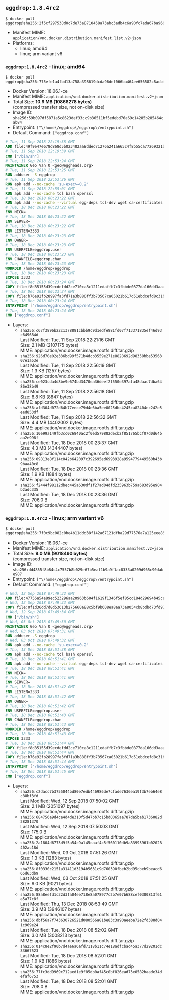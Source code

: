 ## `eggdrop:1.8.4rc2`

```console
$ docker pull eggdrop@sha256:2f5cf297538d0c7de73a8710458a73abc3adb4c6a90fc7ada67ba966fa8671cc
```

-	Manifest MIME: `application/vnd.docker.distribution.manifest.list.v2+json`
-	Platforms:
	-	linux; amd64
	-	linux; arm variant v6

### `eggdrop:1.8.4rc2` - linux; amd64

```console
$ docker pull eggdrop@sha256:775efe1a4fbd13a758a398619dcda96def066ba464ee656582c8acbf16050778
```

-	Docker Version: 18.06.1-ce
-	Manifest MIME: `application/vnd.docker.distribution.manifest.v2+json`
-	Total Size: **10.9 MB (10866278 bytes)**  
	(compressed transfer size, not on-disk size)
-	Image ID: `sha256:59b097df5871a5c8623def33cc9b36511bf5edebd76a69c14285b285464cab84`
-	Entrypoint: `["\/home\/eggdrop\/eggdrop\/entrypoint.sh"]`
-	Default Command: `["eggdrop.conf"]`

```dockerfile
# Tue, 11 Sep 2018 22:19:38 GMT
ADD file:49f9e47e678d868d5b023482aa8dded71276a241a665c4f8b55ca77269321b34 in / 
# Tue, 11 Sep 2018 22:19:39 GMT
CMD ["/bin/sh"]
# Tue, 11 Sep 2018 22:53:24 GMT
MAINTAINER Geo Van O <geo@eggheads.org>
# Tue, 11 Sep 2018 22:53:25 GMT
RUN adduser -S eggdrop
# Tue, 11 Sep 2018 22:53:26 GMT
RUN apk add --no-cache 'su-exec>=0.2'
# Tue, 11 Sep 2018 22:55:01 GMT
RUN apk add --no-cache tcl bash openssl
# Tue, 18 Dec 2018 00:23:22 GMT
RUN apk add --no-cache --virtual egg-deps tcl-dev wget ca-certificates make tar gpgme build-base openssl-dev   && wget ftp://ftp.eggheads.org/pub/eggdrop/source/1.8/eggdrop-1.8.4rc2.tar.gz   && wget ftp://ftp.eggheads.org/pub/eggdrop/source/1.8/eggdrop-1.8.4rc2.tar.gz.asc   && gpg --keyserver ha.pool.sks-keyservers.net --recv-key E01C240484DE7DBE190FE141E7667DE1D1A39AFF   && gpg --batch --verify eggdrop-1.8.4rc2.tar.gz.asc eggdrop-1.8.4rc2.tar.gz   && command -v gpgconf > /dev/null   && gpgconf --kill all   && rm eggdrop-1.8.4rc2.tar.gz.asc   && tar -zxvf eggdrop-1.8.4rc2.tar.gz   && rm eggdrop-1.8.4rc2.tar.gz   && ( cd eggdrop-1.8.4rc2     && ./configure     && make config     && make     && make install DEST=/home/eggdrop/eggdrop )   && rm -rf eggdrop-1.8.4rc2   && mkdir /home/eggdrop/eggdrop/data   && chown -R eggdrop /home/eggdrop/eggdrop   && apk del egg-deps
# Tue, 18 Dec 2018 00:23:22 GMT
ENV NICK=
# Tue, 18 Dec 2018 00:23:22 GMT
ENV SERVER=
# Tue, 18 Dec 2018 00:23:22 GMT
ENV LISTEN=3333
# Tue, 18 Dec 2018 00:23:23 GMT
ENV OWNER=
# Tue, 18 Dec 2018 00:23:23 GMT
ENV USERFILE=eggdrop.user
# Tue, 18 Dec 2018 00:23:23 GMT
ENV CHANFILE=eggdrop.chan
# Tue, 18 Dec 2018 00:23:23 GMT
WORKDIR /home/eggdrop/eggdrop
# Tue, 18 Dec 2018 00:23:23 GMT
EXPOSE 3333
# Tue, 18 Dec 2018 00:23:24 GMT
COPY file:f8d85155d39ecdefdd2ce710ca8c1211edaffb7c3fbbde0877da166dd3aaa579 in /home/eggdrop/eggdrop 
# Tue, 18 Dec 2018 00:23:24 GMT
COPY file:b76e92fb28997fa3fd71a3b880ff3b73567ca05021b617d51ebdcefd8c31b457 in /home/eggdrop/eggdrop/scripts/ 
# Tue, 18 Dec 2018 00:23:24 GMT
ENTRYPOINT ["/home/eggdrop/eggdrop/entrypoint.sh"]
# Tue, 18 Dec 2018 00:23:24 GMT
CMD ["eggdrop.conf"]
```

-	Layers:
	-	`sha256:c67f3896b22c1378881cbbb9c9d1edfe881fd07f713371835ef46d93c649684d`  
		Last Modified: Tue, 11 Sep 2018 22:21:16 GMT  
		Size: 2.1 MB (2107175 bytes)  
		MIME: application/vnd.docker.image.rootfs.diff.tar.gzip
	-	`sha256:926d70e02e336bd99f571b4dcb3559e271e8828692d98358bbe5356307e1a53e`  
		Last Modified: Tue, 11 Sep 2018 22:56:19 GMT  
		Size: 1.3 KB (1257 bytes)  
		MIME: application/vnd.docker.image.rootfs.diff.tar.gzip
	-	`sha256:ce023cda4d8be9e674bd3470ea36deef2f550e397afa48daac7dba6486e38b49`  
		Last Modified: Tue, 11 Sep 2018 22:56:18 GMT  
		Size: 8.8 KB (8847 bytes)  
		MIME: application/vnd.docker.image.rootfs.diff.tar.gzip
	-	`sha256:afd304d072d64b77eece79d4e6ba5ee0025dbc4245ca82404ec242e5eed853df`  
		Last Modified: Tue, 11 Sep 2018 22:56:32 GMT  
		Size: 4.4 MB (4402002 bytes)  
		MIME: application/vnd.docker.image.rootfs.diff.tar.gzip
	-	`sha256:10e99a149fb3cc026840ac2f0ed579882decb2f851765bcf07d0d64baa2e998f`  
		Last Modified: Tue, 18 Dec 2018 00:23:37 GMT  
		Size: 4.3 MB (4344407 bytes)  
		MIME: application/vnd.docker.image.rootfs.diff.tar.gzip
	-	`sha256:09813e8f114c042b642097c392695ed6993928a9594779449560b43b9baa40c8`  
		Last Modified: Tue, 18 Dec 2018 00:23:36 GMT  
		Size: 1.9 KB (1884 bytes)  
		MIME: application/vnd.docker.image.rootfs.diff.tar.gzip
	-	`sha256:f2444f98112dbec445a630df1f27ad04dfd235963b759a683d95e904b2adc335`  
		Last Modified: Tue, 18 Dec 2018 00:23:36 GMT  
		Size: 706.0 B  
		MIME: application/vnd.docker.image.rootfs.diff.tar.gzip

### `eggdrop:1.8.4rc2` - linux; arm variant v6

```console
$ docker pull eggdrop@sha256:7f0c9bc082c0be4b11ddd38f142a67121dfba29d77576a7a125eee8570a984ce
```

-	Docker Version: 18.06.1-ce
-	Manifest MIME: `application/vnd.docker.distribution.manifest.v2+json`
-	Total Size: **9.0 MB (9018490 bytes)**  
	(compressed transfer size, not on-disk size)
-	Image ID: `sha256:dd4855f8b84c4c7557b8b029e67b5eaf1b9a9f1ac8333a0209d965c90dabe987`
-	Entrypoint: `["\/home\/eggdrop\/eggdrop\/entrypoint.sh"]`
-	Default Command: `["eggdrop.conf"]`

```dockerfile
# Wed, 12 Sep 2018 07:49:32 GMT
ADD file:47756a54e89ec523296aa20963b604f1619f1346f5ef85cd184d29694b45ca41 in / 
# Wed, 12 Sep 2018 07:49:33 GMT
COPY file:0f1d36dd7d8d53613b275660a88c5bf9b608ea8aa73a8054cb8bdbd73fd971ac in /etc/localtime 
# Wed, 12 Sep 2018 07:49:34 GMT
CMD ["/bin/sh"]
# Wed, 03 Oct 2018 07:49:30 GMT
MAINTAINER Geo Van O <geo@eggheads.org>
# Wed, 03 Oct 2018 07:49:31 GMT
RUN adduser -S eggdrop
# Wed, 03 Oct 2018 07:49:32 GMT
RUN apk add --no-cache 'su-exec>=0.2'
# Thu, 13 Dec 2018 08:51:38 GMT
RUN apk add --no-cache tcl bash openssl
# Tue, 18 Dec 2018 08:51:41 GMT
RUN apk add --no-cache --virtual egg-deps tcl-dev wget ca-certificates make tar gpgme build-base openssl-dev   && wget ftp://ftp.eggheads.org/pub/eggdrop/source/1.8/eggdrop-1.8.4rc2.tar.gz   && wget ftp://ftp.eggheads.org/pub/eggdrop/source/1.8/eggdrop-1.8.4rc2.tar.gz.asc   && gpg --keyserver ha.pool.sks-keyservers.net --recv-key E01C240484DE7DBE190FE141E7667DE1D1A39AFF   && gpg --batch --verify eggdrop-1.8.4rc2.tar.gz.asc eggdrop-1.8.4rc2.tar.gz   && command -v gpgconf > /dev/null   && gpgconf --kill all   && rm eggdrop-1.8.4rc2.tar.gz.asc   && tar -zxvf eggdrop-1.8.4rc2.tar.gz   && rm eggdrop-1.8.4rc2.tar.gz   && ( cd eggdrop-1.8.4rc2     && ./configure     && make config     && make     && make install DEST=/home/eggdrop/eggdrop )   && rm -rf eggdrop-1.8.4rc2   && mkdir /home/eggdrop/eggdrop/data   && chown -R eggdrop /home/eggdrop/eggdrop   && apk del egg-deps
# Tue, 18 Dec 2018 08:51:41 GMT
ENV NICK=
# Tue, 18 Dec 2018 08:51:41 GMT
ENV SERVER=
# Tue, 18 Dec 2018 08:51:42 GMT
ENV LISTEN=3333
# Tue, 18 Dec 2018 08:51:42 GMT
ENV OWNER=
# Tue, 18 Dec 2018 08:51:42 GMT
ENV USERFILE=eggdrop.user
# Tue, 18 Dec 2018 08:51:43 GMT
ENV CHANFILE=eggdrop.chan
# Tue, 18 Dec 2018 08:51:43 GMT
WORKDIR /home/eggdrop/eggdrop
# Tue, 18 Dec 2018 08:51:43 GMT
EXPOSE 3333
# Tue, 18 Dec 2018 08:51:44 GMT
COPY file:f8d85155d39ecdefdd2ce710ca8c1211edaffb7c3fbbde0877da166dd3aaa579 in /home/eggdrop/eggdrop 
# Tue, 18 Dec 2018 08:51:44 GMT
COPY file:b76e92fb28997fa3fd71a3b880ff3b73567ca05021b617d51ebdcefd8c31b457 in /home/eggdrop/eggdrop/scripts/ 
# Tue, 18 Dec 2018 08:51:44 GMT
ENTRYPOINT ["/home/eggdrop/eggdrop/entrypoint.sh"]
# Tue, 18 Dec 2018 08:51:45 GMT
CMD ["eggdrop.conf"]
```

-	Layers:
	-	`sha256:c2dacc7b3755044bd80e7edb446986de7cfade7636ea19f3b7eb64e8c88bf3fd`  
		Last Modified: Wed, 12 Sep 2018 07:50:02 GMT  
		Size: 2.1 MB (2051097 bytes)  
		MIME: application/vnd.docker.image.rootfs.diff.tar.gzip
	-	`sha256:684756a9d4ca4d4de310f5d47bb7c15bd0065aa787da5bab1736082d28281370`  
		Last Modified: Wed, 12 Sep 2018 07:50:03 GMT  
		Size: 175.0 B  
		MIME: application/vnd.docker.image.rootfs.diff.tar.gzip
	-	`sha256:2a1804d6773d9f5a54c9a145caaf4c5f560110db9a83993961b02028402ac18d`  
		Last Modified: Wed, 03 Oct 2018 07:51:26 GMT  
		Size: 1.3 KB (1283 bytes)  
		MIME: application/vnd.docker.image.rootfs.diff.tar.gzip
	-	`sha256:8f0330c2151a31411d3194b5631c9d760390fbeb2bd95cbeb9beacd665d63db9`  
		Last Modified: Wed, 03 Oct 2018 07:51:25 GMT  
		Size: 9.0 KB (9021 bytes)  
		MIME: application/vnd.docker.image.rootfs.diff.tar.gzip
	-	`sha256:88a8eefd1c32d3fa04ee718e8a078977c2b7e07b688cef0380813f61a5a77c8f`  
		Last Modified: Thu, 13 Dec 2018 08:53:49 GMT  
		Size: 3.9 MB (3946107 bytes)  
		MIME: application/vnd.docker.image.rootfs.diff.tar.gzip
	-	`sha256:dbf56a7f743630726521d080566a81be83c3a90aeeba72e2fd388d041c969e24`  
		Last Modified: Tue, 18 Dec 2018 08:52:02 GMT  
		Size: 3.0 MB (3008213 bytes)  
		MIME: application/vnd.docker.image.rootfs.diff.tar.gzip
	-	`sha256:014c8e2f90b7d4ae6a6afd7118b11c74e18adfcbad45a377d29201dc33667523`  
		Last Modified: Tue, 18 Dec 2018 08:52:01 GMT  
		Size: 1.9 KB (1886 bytes)  
		MIME: application/vnd.docker.image.rootfs.diff.tar.gzip
	-	`sha256:77fc3dd9969c712aed1e9f05db0af45c0bf826ead73e0582baade34defaf6753`  
		Last Modified: Tue, 18 Dec 2018 08:52:01 GMT  
		Size: 708.0 B  
		MIME: application/vnd.docker.image.rootfs.diff.tar.gzip
